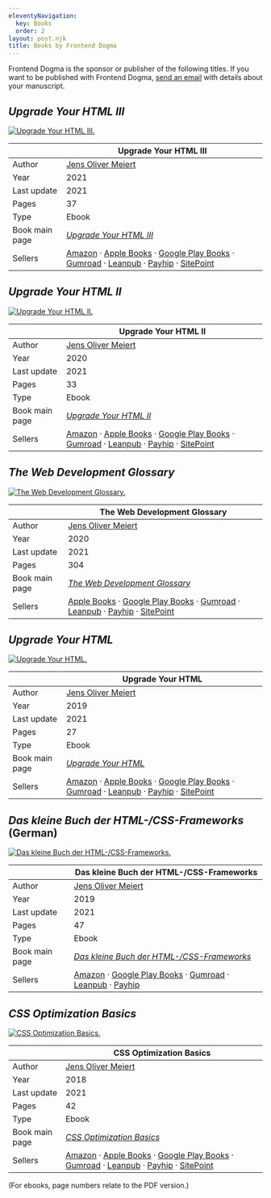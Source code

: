 ```yaml
---
eleventyNavigation:
  key: Books
  order: 2
layout: post.njk
title: Books by Frontend Dogma
---
```

Frontend Dogma is the sponsor or publisher of the following titles. If you want to be published with Frontend Dogma, [send an email](/contact/) with details about your manuscript.

<h2><cite>Upgrade Your HTML III</cite></h2>
<div class=fd-promo><a href=https://meiert.com/en/blog/upgrade-your-html-3/><img src=https://d3rdtowr0c5lpf.cloudfront.net/de/publications/books/upgrade-your-html-3/cover-s.png alt="Upgrade Your HTML III."></a></div>

|  | Upgrade Your HTML III |
|---|---|
| Author | [Jens Oliver Meiert](https://meiert.com/en/) |
| Year | 2021 |
| Last update | 2021 |
| Pages | 37 |
| Type | Ebook |
| Book main page | [_Upgrade Your HTML III_](https://meiert.com/en/blog/upgrade-your-html-3/) |
| Sellers | [Amazon](https://www.amazon.com/dp/B094VPYQPM/?tag=frontend-dogma-20) · [Apple Books](https://books.apple.com/us/book/upgrade-your-html-iii/id1570962053?ls=1) · [Google Play Books](https://play.google.com/store/books/details?id=YvAtEAAAQBAJ) · [Gumroad](https://gumroad.com/l/qopHh) · [Leanpub](https://leanpub.com/upgrade-your-html-3) · [Payhip](https://payhip.com/b/CkgV) · [SitePoint](https://www.sitepoint.com/premium/books/upgrade-your-html-iii/) |

<h2><cite>Upgrade Your HTML II</cite></h2>
<div class=fd-promo><a href=https://meiert.com/en/blog/upgrade-your-html-2/><img src=https://d3rdtowr0c5lpf.cloudfront.net/de/publications/books/upgrade-your-html-2/cover-s.jpg alt="Upgrade Your HTML II."></a></div>

|  | Upgrade Your HTML II |
|---|---|
| Author | [Jens Oliver Meiert](https://meiert.com/en/) |
| Year | 2020 |
| Last update | 2021 |
| Pages | 33 |
| Type | Ebook |
| Book main page | [_Upgrade Your HTML II_](https://meiert.com/en/blog/upgrade-your-html-2/) |
| Sellers | [Amazon](https://www.amazon.com/dp/B08NLHQM11/?tag=j9t-21-20) · [Apple Books](https://books.apple.com/us/book/upgrade-your-html-ii/id1570961824?ls=1) · [Google Play Books](https://play.google.com/store/books/details?id=uxsJEAAAQBAJ) · [Gumroad](https://gumroad.com/l/khNpkf) · [Leanpub](https://leanpub.com/upgrade-your-html-2) · [Payhip](https://payhip.com/b/dUqj) · [SitePoint](https://www.sitepoint.com/premium/books/upgrade-your-html-ii) |

<h2><cite>The Web Development Glossary</cite></h2>
<div class=fd-promo><a href=https://meiert.com/en/blog/the-web-development-glossary/><img src=https://d3rdtowr0c5lpf.cloudfront.net/de/publications/books/the-web-development-glossary/cover-s.png alt="The Web Development Glossary."></a></div>

|  | The Web Development Glossary |
|---|---|
| Author | [Jens Oliver Meiert](https://meiert.com/en/) |
| Year | 2020 |
| Last update | 2021 |
| Pages | 304 |
| Book main page | [_The Web Development Glossary_](https://meiert.com/en/blog/the-web-development-glossary/) |
| Sellers | [Apple Books](https://books.apple.com/us/book/the-web-development-glossary/id1571261882?ls=1) · [Google Play Books](https://play.google.com/store/books/details/Jens_Oliver_Meiert_The_Web_Development_Glossary?id=nYjhDwAAQBAJ) · [Gumroad](https://gumroad.com/l/gSZxpT) · [Leanpub](https://leanpub.com/web-development-glossary) · [Payhip](https://payhip.com/b/wf51) · [SitePoint](https://www.sitepoint.com/premium/books/the-web-development-glossary) |

<h2><cite>Upgrade Your HTML</cite></h2>
<div class=fd-promo><a href=https://meiert.com/en/blog/upgrade-your-html/><img src=https://d3rdtowr0c5lpf.cloudfront.net/de/publications/books/upgrade-your-html/cover-s.jpg alt="Upgrade Your HTML."></a></div>

|  | Upgrade Your HTML |
|---|---|
| Author | [Jens Oliver Meiert](https://meiert.com/en/) |
| Year | 2019 |
| Last update | 2021 |
| Pages | 27 |
| Type | Ebook |
| Book main page | [_Upgrade Your HTML_](https://meiert.com/en/blog/upgrade-your-html/) |
| Sellers | [Amazon](https://www.amazon.com/dp/B07ZNSZX49/?tag=j9t-21-20) · [Apple Books](https://books.apple.com/us/book/upgrade-your-html/id1569607027?ls=1) · [Google Play Books](https://play.google.com/store/books/details/Jens_Oliver_Meiert_Upgrade_Your_HTML?id=sYjhDwAAQBAJ) · [Gumroad](https://gumroad.com/l/YMCEH) · [Leanpub](https://leanpub.com/upgrade-your-html) · [Payhip](https://payhip.com/b/7TYg) · [SitePoint](https://www.sitepoint.com/premium/books/upgrade-your-html) |

<h2><cite>Das kleine Buch der HTML-/CSS-Frameworks</cite> (German)</h2>
<div class=fd-promo><a href=https://meiert.com/de/publications/books/das-kleine-buch-der-html-css-frameworks/><img src=https://d3rdtowr0c5lpf.cloudfront.net/de/publications/books/das-kleine-buch-der-html-css-frameworks/cover.png alt="Das kleine Buch der HTML-/CSS-Frameworks."></a></div>

|  | Das kleine Buch der HTML-/CSS-Frameworks |
|---|---|
| Author | [Jens Oliver Meiert](https://meiert.com/en/) |
| Year | 2019 |
| Last update | 2021 |
| Pages | 47 |
| Type | Ebook |
| Book main page | [_Das kleine Buch der HTML-/CSS-Frameworks_](https://meiert.com/de/publications/books/das-kleine-buch-der-html-css-frameworks/) |
| Sellers | [Amazon](https://www.amazon.com/dp/B07TY2T9XW/?tag=frontend-dogma-20) · [Google Play Books](https://play.google.com/store/books/details/Jens_Oliver_Meiert_Das_kleine_Buch_der_HTML_CSS_Fr?id=j4jhDwAAQBAJ) · [Gumroad](https://gumroad.com/l/LqXw) · [Leanpub](https://leanpub.com/html-css-frameworks) · [Payhip](https://payhip.com/b/j80A) |

<h2><cite>CSS Optimization Basics</cite></h2>
<div class=fd-promo><a href=https://meiert.com/en/blog/css-optimization-basics/><img src=https://d3rdtowr0c5lpf.cloudfront.net/de/publications/books/css-optimization-basics/cover-s.png alt="CSS Optimization Basics."></a></div>

|  | CSS Optimization Basics |
|---|---|
| Author | [Jens Oliver Meiert](https://meiert.com/en/) |
| Year | 2018 |
| Last update | 2021 |
| Pages | 42 |
| Type | Ebook |
| Book main page | [_CSS Optimization Basics_](https://meiert.com/en/blog/css-optimization-basics/) |
| Sellers | [Amazon](https://www.amazon.com/dp/B07TVW1ZT8/?tag=j9t-21-20) · [Apple Books](https://books.apple.com/us/book/css-optimization-basics/id1571260941?ls=1) · [Google Play Books](https://play.google.com/store/books/details/Jens_Oliver_Meiert_CSS_Optimization_Basics?id=xgTfDwAAQBAJ) · [Gumroad](https://gumroad.com/l/YzeaH) · [Leanpub](https://leanpub.com/css-optimization-basics) · [Payhip](https://payhip.com/b/Bnie) · [SitePoint](https://www.sitepoint.com/premium/books/css-optimization-basics) |

(For ebooks, page numbers relate to the PDF version.)